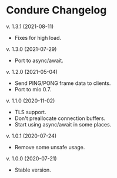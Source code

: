 Condure Changelog
=================

v. 1.3.1 (2021-08-11)

  * Fixes for high load.

v. 1.3.0 (2021-07-29)

  * Port to async/await.

v. 1.2.0 (2021-05-04)

  * Send PING/PONG frame data to clients.
  * Port to mio 0.7.

v. 1.1.0 (2020-11-02)

  * TLS support.
  * Don't preallocate connection buffers.
  * Start using async/await in some places.

v. 1.0.1 (2020-07-24)

  * Remove some unsafe usage.

v. 1.0.0 (2020-07-21)

  * Stable version.
